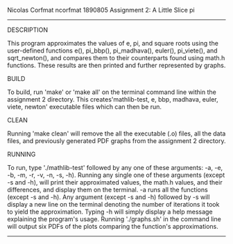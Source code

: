 Nicolas Corfmat
ncorfmat
1890805
Assignment 2: A Little Slice pi

--------------------
DESCRIPTION

This program approximates the values of e, pi, and square roots using the user-defined functions e(), pi_bbp(), pi_madhava(), euler(), pi_viete(), and sqrt_newton(), and compares them to their counterparts found using math.h functions. These results are then printed and further represented by graphs.

BUILD

To build, run 'make' or 'make all' on the terminal command line within the assignment 2 directory. This creates'mathlib-test, e, bbp, madhava, euler, viete, newton' executable files which can then be run.

CLEAN

Running 'make clean' will remove the all the executable (.o) files, all the data files, and previously generated PDF graphs from the assignment 2 directory.

RUNNING

To run, type './mathlib-test' followed by any one of these arguments: -a, -e, -b, -m, -r, -v, -n, -s, -h). Running any single one of these arguments (except -s and -h), will print their approximated values, the math.h values, and their differences, and display them on the terminal. -a runs all the functions (except -s and -h). Any argument (except -s and -h) followed by -s will display a new line on the terminal denoting the number of iterations it took to yield the approximation. Typing -h will simply display a help message explaining the program's usage. Running './graphs.sh' in the command line will output six PDFs of the plots comparing the function's approximations.

---------------------
